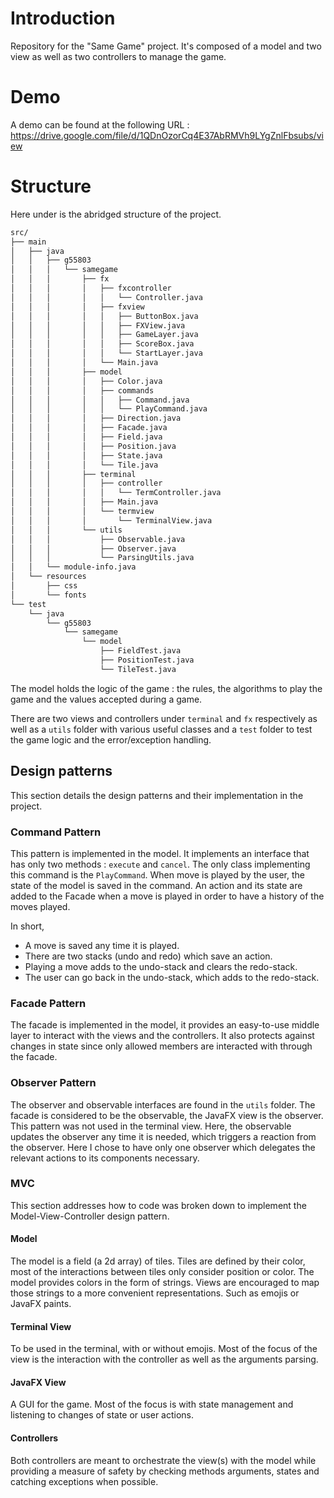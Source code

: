 # Introduction

Repository for the "Same Game" project. It's composed of a model and two view as well as two controllers to manage the
game.

# Demo

A demo can be found at the following URL : https://drive.google.com/file/d/1QDnOzorCq4E37AbRMVh9LYgZnlFbsubs/view

# Structure

Here under is the abridged structure of the project.

```bash
src/
├── main
│   ├── java
│   │   ├── g55803
│   │   │   └── samegame
│   │   │       ├── fx
│   │   │       │   ├── fxcontroller
│   │   │       │   │   └── Controller.java
│   │   │       │   ├── fxview
│   │   │       │   │   ├── ButtonBox.java
│   │   │       │   │   ├── FXView.java
│   │   │       │   │   ├── GameLayer.java
│   │   │       │   │   ├── ScoreBox.java
│   │   │       │   │   └── StartLayer.java
│   │   │       │   └── Main.java
│   │   │       ├── model
│   │   │       │   ├── Color.java
│   │   │       │   ├── commands
│   │   │       │   │   ├── Command.java
│   │   │       │   │   └── PlayCommand.java
│   │   │       │   ├── Direction.java
│   │   │       │   ├── Facade.java
│   │   │       │   ├── Field.java
│   │   │       │   ├── Position.java
│   │   │       │   ├── State.java
│   │   │       │   └── Tile.java
│   │   │       ├── terminal
│   │   │       │   ├── controller
│   │   │       │   │   └── TermController.java
│   │   │       │   ├── Main.java
│   │   │       │   └── termview
│   │   │       │       └── TerminalView.java
│   │   │       └── utils
│   │   │           ├── Observable.java
│   │   │           ├── Observer.java
│   │   │           └── ParsingUtils.java
│   │   └── module-info.java
│   └── resources
│       ├── css
│       └── fonts
└── test
    └── java
        └── g55803
            └── samegame
                └── model
                    ├── FieldTest.java
                    ├── PositionTest.java
                    └── TileTest.java
```

The model holds the logic of the game : the rules, the algorithms to play the game and the values accepted during a
game.

There are two views and controllers under `terminal` and `fx` respectively as well as a `utils` folder with various
useful classes and a `test` folder to test the game logic and the error/exception handling.

## Design patterns

This section details the design patterns and their implementation in the project.

### Command Pattern

This pattern is implemented in the model. It implements an interface that has only two methods : `execute` and `cancel`.
The only class implementing this command is the `PlayCommand`. When move is played by the user, the state of the model
is saved in the command. An action and its state are added to the Facade when a move is played in order to have a
history of the moves played.

In short,

- A move is saved any time it is played.
- There are two stacks (undo and redo) which save an action.
- Playing a move adds to the undo-stack and clears the redo-stack.
- The user can go back in the undo-stack, which adds to the redo-stack.

### Facade Pattern

The facade is implemented in the model, it provides an easy-to-use middle layer to interact with the views and the
controllers. It also protects against changes in state since only allowed members are interacted with through the
facade.

### Observer Pattern

The observer and observable interfaces are found in the `utils` folder. The facade is considered to be the observable,
the JavaFX view is the observer. This pattern was not used in the terminal view. Here, the observable updates the
observer any time it is needed, which triggers a reaction from the observer. Here I chose to have only one observer
which delegates the relevant actions to its components necessary.

### MVC

This section addresses how to code was broken down to implement the Model-View-Controller design pattern.

#### Model

The model is a field (a 2d array) of tiles. Tiles are defined by their color, most of the interactions between tiles
only consider position or color. The model provides colors in the form of strings. Views are encouraged to map those
strings to a more convenient representations. Such as emojis or JavaFX paints.

#### Terminal View

To be used in the terminal, with or without emojis. Most of the focus of the view is the interaction with the controller
as well as the arguments parsing.

#### JavaFX View

A GUI for the game. Most of the focus is with state management and listening to changes of state or user actions.

#### Controllers

Both controllers are meant to orchestrate the view(s) with the model while providing a measure of safety by checking
methods arguments, states and catching exceptions when possible. 

